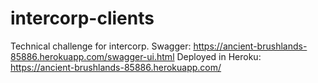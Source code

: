 # intercorp-clients
Technical challenge for intercorp.
Swagger: https://ancient-brushlands-85886.herokuapp.com/swagger-ui.html
Deployed in Heroku: https://ancient-brushlands-85886.herokuapp.com/

